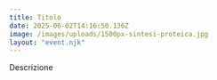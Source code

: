 ```yaml
---
title: Titolo
date: 2025-06-02T14:16:50.136Z
image: /images/uploads/1500px-sintesi-proteica.jpg
layout: "event.njk"
---
```

D﻿escrizione
